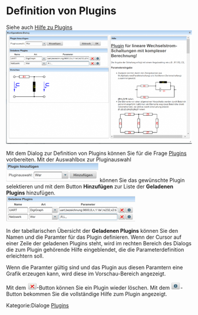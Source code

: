 # Definition von Plugins
Siehe auch [Hilfe zu Plugins](../Plugins/index.md)
<br>![800px-ClipCapIt-180831-203205.PNG](800px-ClipCapIt-180831-203205.PNG)

Mit dem Dialog zur Definition von Plugins können Sie für die Frage [Plugins](../Plugins/index.md) vorbereiten. 
Mit der Auswahlbox zur Pluginauswahl 
<br>![250px-ClipCapIt-180831-203504.PNG](250px-ClipCapIt-180831-203504.PNG)
können Sie das gewünschte Plugin selektieren und mit dem Button **Hinzufügen** zur Liste der **Geladenen Plugins** hinzufügen.
<br>![350px-ClipCapIt-180831-204337.PNG](350px-ClipCapIt-180831-204337.PNG)

In der tabellarischen Übersicht der **Geladenen Plugins** können Sie den Namen und die Paramter für das Plugin definieren. Wenn der Cursor auf einer Zeile der geladenen Plugins steht, wird im rechten Bereich des Dialogs die zum Plugin gehörende Hilfe eingeblendet, die die Parameterdefinition erleichtern soll.

Wenn die Paramter gültig sind und das Plugin aus diesen Paramtern eine Grafik erzeugen kann, wird diese im Vorschau-Bereich angezeigt.

Mit dem ![25px-ClipCapIt-180831-204042.PNG](25px-ClipCapIt-180831-204042.PNG)-Button können Sie ein Plugin wieder löschen.
Mit dem ![25px-ClipCapIt-180831-204115.PNG](25px-ClipCapIt-180831-204115.PNG)-Button bekommen Sie die vollständige Hilfe zum Plugin angezeigt.

Kategorie:Dialoge [Plugins](../Plugins/index.md)

